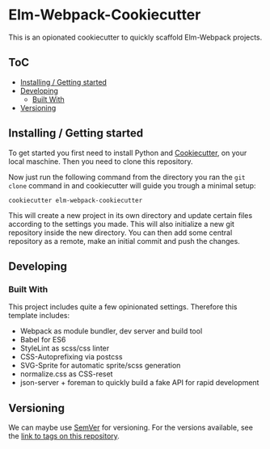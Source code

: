 # Elm-Webpack-Cookiecutter

This is an opionated cookiecutter to quickly scaffold Elm-Webpack projects.

## ToC

<!-- vim-markdown-toc GFM -->
* [Installing / Getting started](#installing--getting-started)
* [Developing](#developing)
  * [Built With](#built-with)
* [Versioning](#versioning)

<!-- vim-markdown-toc -->

## Installing / Getting started

To get started you first need to install Python and [Cookiecutter](https://cookiecutter.readthedocs.io/en/latest/installation.html), on your local maschine. Then you need to clone this repository.

Now just run the following command from the directory you ran
the `git clone` command in and cookiecutter will guide you trough a
minimal setup:

```shell
cookiecutter elm-webpack-cookiecutter
```

This will create a new project in its own directory and update certain files
according to the settings you made. This will also initialize a new git
repository inside the new directory. You can then add some central repository
 as a remote, make an initial commit and push the changes.


## Developing

### Built With

This project includes quite a few opinionated settings.
Therefore this template includes:

* Webpack as module bundler, dev server and build tool
* Babel for ES6
* StyleLint as scss/css linter
* CSS-Autoprefixing via postcss
* SVG-Sprite for automatic sprite/scss generation
* normalize.css as CSS-reset
* json-server + foreman to quickly build a fake API for rapid development


## Versioning

We can maybe use [SemVer](http://semver.org/) for versioning. For the versions available, see the [link to tags on this repository](/tags).

